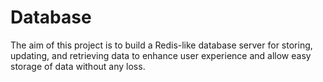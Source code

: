 # Database
The aim of this project is to build a Redis-like database server for storing, updating, and retrieving data to enhance user experience and allow easy storage of data without any loss. 
